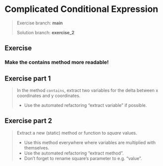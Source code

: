 # Complicated Conditional Expression

> Exercise branch: **main**
> 
> Solution branch: **exercise_2**
> 
## Exercise 

### Make the contains method more readable!

## Exercise part 1
> In the method ```contains```, extract two variables for the delta 
> between x coordinates and y coordinates. 
>   * Use the automated refactoring “extract variable” if possible. 
>

## Exercise part 2
> Extract a new (static) method or function to _square_ values. 
>   * Use this method everywhere where variables are multiplied with themselves. 
>   * Use the automated refactoring “extract method”. 
>   * Don’t forget to rename square’s parameter to e.g. “value”.
